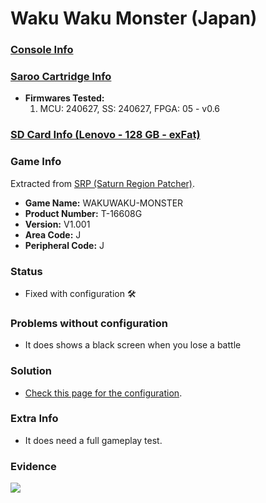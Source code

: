 # Waku Waku Monster (Japan)

### [Console Info](../../../../../Info/Consoles/VA13/README.md)

### [Saroo Cartridge Info](../../../../../Info/Cartridges/RetroGameParadiseStore/1.32F/README.md)

- <b>Firmwares Tested:</b>
  1. MCU: 240627, SS: 240627, FPGA: 05 - v0.6

### [SD Card Info (Lenovo - 128 GB - exFat)](../../../../../Info/SdCards/Lenovo/128GB/exfat/README.md)

### Game Info

Extracted from [SRP (Saturn Region Patcher)](https://segaxtreme.net/resources/saturn-region-patcher.81/download).

- <b>Game Name:</b> WAKUWAKU-MONSTER
- <b>Product Number:</b> T-16608G
- <b>Version:</b> V1.001
- <b>Area Code:</b> J
- <b>Peripheral Code:</b> J

### Status

- Fixed with configuration :hammer_and_wrench:

### Problems without configuration

- It does shows a black screen when you lose a battle

### Solution

- [Check this page for the configuration](https://github.com/williamdsw/saroo-configuration-list/blob/master/Regions/Retails/Japan/T-16608G/README.md).

### Extra Info

- It does need a full gameplay test.

### Evidence

[![](https://img.youtube.com/vi/8Q83xeMoNWE/0.jpg)](https://www.youtube.com/watch?v=8Q83xeMoNWE)
